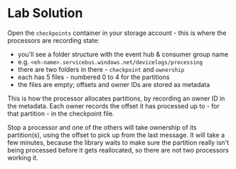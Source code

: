 # Lab Solution

Open the `checkpoints` container in your storage account - this is where the processors are recording state:

- you'll see a folder structure with the event hub & consumer group name
- e.g. `<eh-name>.servicebus.windows.net/devicelogs/processing`
- there are two folders in there - `checkpoint` and `ownership`
- each has 5 files - numbered 0 to 4 for the partitions
- the files are empty; offsets and owner IDs are stored as metadata

This is how the processor allocates partitions, by recording an owner ID in the metadata. Each owner records the offset it has processed up to - for that partition - in the checkpoint file.

Stop a processor and one of the others will take ownership of its partition(s), using the offset to pick up from the last message. It will take a few minutes, because the library waits to make sure the partition really isn't being processed before it gets reallocated, so there are not two processors working it.